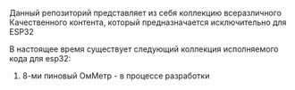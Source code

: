 Данный репозиторий представляет из себя коллекцию всеразличного Качественного контента, который предназначается исключительно  для ESP32


В настоящее время существует следующий коллекция исполняемого кода для esp32:

1. 8-ми пиновый ОмМетр - в процессе разработки

